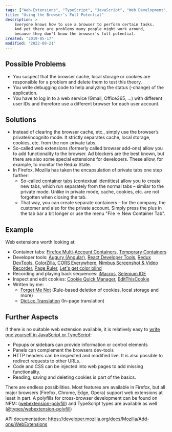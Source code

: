 ```yaml
---
tags: ["Web-Extensions", "TypeScript", "JavaScript", "Web Development", "Toilet Paper"]
title: "Using the Browser’s Full Potential"
description: >
    Everyone knows how to use a browser to perform certain tasks.
    And yet there are problems many people might work around,
    because they don't know the browser’s full potential.
created: "2019-05-17"
modified: "2022-08-21"
---
```


## Possible Problems

-   You suspect that the browser cache, local storage or cookies are responsible for a problem and delete them to test this theory.
-   You write debugging code to help analyzing the status (-change) of the application.
-   You have to log in to a web service (Gmail, Office365, ...) with different user IDs and therefore use a different browser for each user account.

## Solutions

-   Instead of clearing the browser cache, etc., simply use the browser’s private/incognito mode. It strictly separates cache, local storage, cookies, etc. from the non-private tabs.
-   So-called web extensions (formerly called browser add-ons) allow you to add functionality to the browser. Ad blockers are the best known, but there are also some special extensions for developers. These allow, for example, to monitor the Redux State.
-   In Firefox, Mozilla has taken the encapsulation of private tabs one step further:
    -   So-called [container tabs](https://support.mozilla.org/kb/containers) (contextual identities) allow you to create new tabs, which run separately from the normal tabs – similar to the private mode. Unlike in private mode, cache, cookies, etc. are not forgotten when closing the tab.
    -   That way, you can create separate containers – for the company, the customer and also for the private account. Simply press the plus in the tab bar a bit longer or use the menu "File -> New Container Tab".

## Example

Web extensions worth looking at:

-   Container tabs: [Firefox Multi-Account Containers](https://addons.mozilla.org/firefox/addon/multi-account-containers), [Temporary Containers](https://addons.mozilla.org/firefox/addon/temporary-containers/)
-   Developer tools: [Augury (Angular)](https://addons.mozilla.org/firefox/addon/angular-augury), [React Developer Tools](https://addons.mozilla.org/firefox/addon/react-devtools/), [Redux DevTools](https://addons.mozilla.org/firefox/addon/reduxdevtools/), [ColorZilla](https://addons.mozilla.org/firefox/addon/colorzilla/), [CORS Everywhere](https://addons.mozilla.org/firefox/addon/cors-everywhere/), [Nimbus Screenshot & Video Recorder](https://chrome.google.com/webstore/detail/nimbus-screenshot-screen/bpconcjcammlapcogcnnelfmaeghhagj), [Page Ruler](https://chrome.google.com/webstore/detail/page-ruler/emliamioobfffbgcfdchabfibonehkme), [Let's get color blind](https://addons.mozilla.org/firefox/addon/let-s-get-color-blind/)
-   Recording and playing back sequences: [iMacros](https://addons.mozilla.org/firefox/addon/imacros-for-firefox), [Selenium IDE](https://addons.mozilla.org/firefox/addon/selenium-ide)
-   Inspect and edit cookies: [Cookie Quick Manager](https://addons.mozilla.org/firefox/addon/cookie-quick-manager/), [EditThisCookie](https://chrome.google.com/webstore/detail/editthiscookie/fngmhnnpilhplaeedifhccceomclgfbg)
-   Written by me:
    -   [Forget Me Not](https://addons.mozilla.org/en-US/firefox/addon/forget_me_not/) (Rule-based deletion of cookies, local storage and more)
    -   [Dict.cc Translation](https://addons.mozilla.org/firefox/addon/dictcc-translation/) (In-page translation)

## Further Aspects

If there is no suitable web extension available, it is relatively easy to [write one yourself in JavaScript or TypeScript](https://jambit.com/en/latest-info/news/why-jambit-softwaredeveloper-develops-browser-add-ons/):

-   Popups or sidebars can provide information or control elements
-   Panels can complement the browsers dev-tools
-   HTTP headers can be inspected and modified live. It is also possible to redirect requests to other URLs.
-   Code and CSS can be injected into web pages to add missing functionality.
-   Reading, saving and deleting cookies is part of the basics.

There are endless possibilities. Most features are available in Firefox, but all major browsers (Firefox, Chrome, Edge, Opera) support web extensions at least in part. A polyfills for cross-browser development can be found on NPM: ([webextension-polyfill](https://www.npmjs.com/package/webextension-polyfill)) and TypeScript types are available as well ([@types/webextension-polyfill](https://github.com/Lusito/webextension-polyfill-ts))

API documentation: https://developer.mozilla.org/docs/Mozilla/Add-ons/WebExtensions
